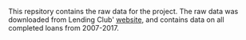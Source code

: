 This repsitory contains the raw data for the project. The raw data was downloaded from Lending Club' [website](https://www.lendingclub.com/info/download-data.action),
and contains data on all completed loans from 2007-2017. 
